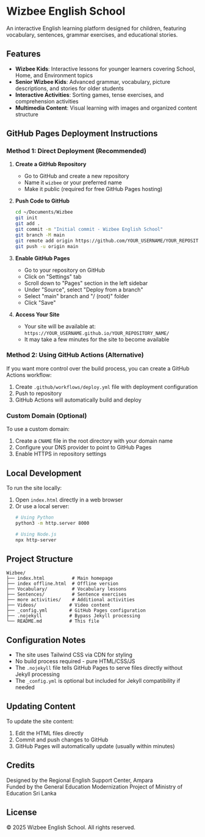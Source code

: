 # Wizbee English School

An interactive English learning platform designed for children, featuring vocabulary, sentences, grammar exercises, and educational stories.

## Features

- **Wizbee Kids**: Interactive lessons for younger learners covering School, Home, and Environment topics
- **Senior Wizbee Kids**: Advanced grammar, vocabulary, picture descriptions, and stories for older students
- **Interactive Activities**: Sorting games, tense exercises, and comprehension activities
- **Multimedia Content**: Visual learning with images and organized content structure

## GitHub Pages Deployment Instructions

### Method 1: Direct Deployment (Recommended)

1. **Create a GitHub Repository**
   - Go to GitHub and create a new repository
   - Name it `wizbee` or your preferred name
   - Make it public (required for free GitHub Pages hosting)

2. **Push Code to GitHub**
   ```bash
   cd ~/Documents/Wizbee
   git init
   git add .
   git commit -m "Initial commit - Wizbee English School"
   git branch -M main
   git remote add origin https://github.com/YOUR_USERNAME/YOUR_REPOSITORY_NAME.git
   git push -u origin main
   ```

3. **Enable GitHub Pages**
   - Go to your repository on GitHub
   - Click on "Settings" tab
   - Scroll down to "Pages" section in the left sidebar
   - Under "Source", select "Deploy from a branch"
   - Select "main" branch and "/ (root)" folder
   - Click "Save"

4. **Access Your Site**
   - Your site will be available at: `https://YOUR_USERNAME.github.io/YOUR_REPOSITORY_NAME/`
   - It may take a few minutes for the site to become available

### Method 2: Using GitHub Actions (Alternative)

If you want more control over the build process, you can create a GitHub Actions workflow:

1. Create `.github/workflows/deploy.yml` file with deployment configuration
2. Push to repository
3. GitHub Actions will automatically build and deploy

### Custom Domain (Optional)

To use a custom domain:

1. Create a `CNAME` file in the root directory with your domain name
2. Configure your DNS provider to point to GitHub Pages
3. Enable HTTPS in repository settings

## Local Development

To run the site locally:

1. Open `index.html` directly in a web browser
2. Or use a local server:
   ```bash
   # Using Python
   python3 -m http.server 8000
   
   # Using Node.js
   npx http-server
   ```

## Project Structure

```
Wizbee/
├── index.html          # Main homepage
├── index offline.html  # Offline version
├── Vocabulary/         # Vocabulary lessons
├── Sentences/          # Sentence exercises
├── more activities/    # Additional activities
├── Videos/            # Video content
├── _config.yml        # GitHub Pages configuration
├── .nojekyll          # Bypass Jekyll processing
└── README.md          # This file
```

## Configuration Notes

- The site uses Tailwind CSS via CDN for styling
- No build process required - pure HTML/CSS/JS
- The `.nojekyll` file tells GitHub Pages to serve files directly without Jekyll processing
- The `_config.yml` is optional but included for Jekyll compatibility if needed

## Updating Content

To update the site content:

1. Edit the HTML files directly
2. Commit and push changes to GitHub
3. GitHub Pages will automatically update (usually within minutes)

## Credits

Designed by the Regional English Support Center, Ampara  
Funded by the General Education Modernization Project of Ministry of Education Sri Lanka

## License

© 2025 Wizbee English School. All rights reserved.
